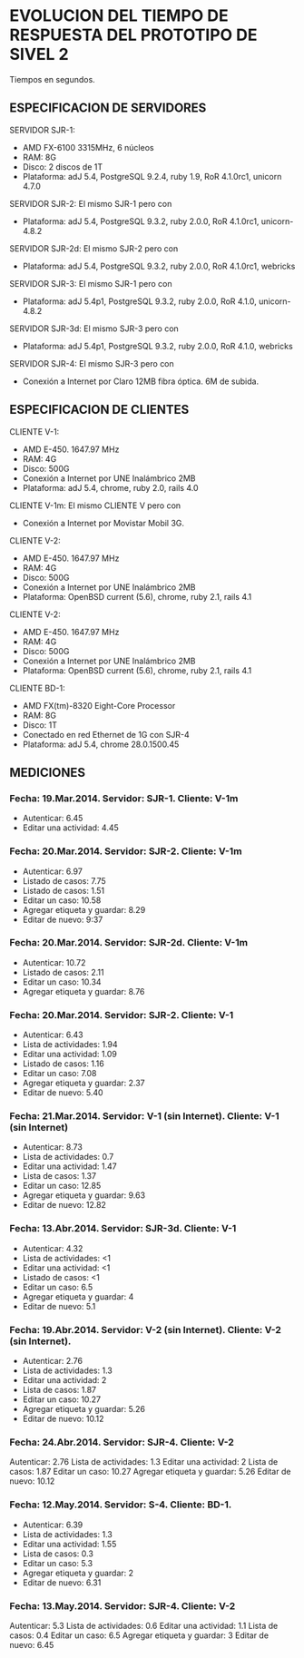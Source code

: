 
# EVOLUCION DEL TIEMPO DE RESPUESTA DEL PROTOTIPO DE SIVEL 2

Tiempos en segundos.

## ESPECIFICACION DE SERVIDORES

SERVIDOR SJR-1:
* AMD FX-6100 3315MHz, 6 núcleos
* RAM: 8G
* Disco: 2 discos de 1T
* Plataforma: adJ 5.4, PostgreSQL 9.2.4, ruby 1.9, RoR 4.1.0rc1, unicorn 4.7.0


SERVIDOR SJR-2:
El mismo SJR-1 pero con
* Plataforma: adJ 5.4, PostgreSQL 9.3.2, ruby 2.0.0, RoR 4.1.0rc1, unicorn-4.8.2


SERVIDOR SJR-2d:
El mismo SJR-2 pero con
* Plataforma: adJ 5.4, PostgreSQL 9.3.2, ruby 2.0.0, RoR 4.1.0rc1, webricks

SERVIDOR SJR-3:
El mismo SJR-1 pero con
* Plataforma: adJ 5.4p1, PostgreSQL 9.3.2, ruby 2.0.0, RoR 4.1.0, unicorn-4.8.2


SERVIDOR SJR-3d:
El mismo SJR-3 pero con
* Plataforma: adJ 5.4p1, PostgreSQL 9.3.2, ruby 2.0.0, RoR 4.1.0, webricks

SERVIDOR SJR-4:
El mismo SJR-3 pero con
* Conexión a Internet por Claro 12MB fibra óptica. 6M de subida.


## ESPECIFICACION DE CLIENTES

CLIENTE V-1:
* AMD E-450. 1647.97 MHz
* RAM: 4G
* Disco: 500G
* Conexión a Internet por UNE Inalámbrico 2MB
* Plataforma: adJ 5.4, chrome, ruby 2.0, rails 4.0

CLIENTE V-1m:
El mismo CLIENTE V pero con
* Conexión a Internet por Movistar Mobil 3G.


CLIENTE V-2:
* AMD E-450. 1647.97 MHz
* RAM: 4G
* Disco: 500G
* Conexión a Internet por UNE Inalámbrico 2MB
* Plataforma: OpenBSD current (5.6), chrome, ruby 2.1, rails 4.1

CLIENTE V-2:
* AMD E-450. 1647.97 MHz
* RAM: 4G
* Disco: 500G
* Conexión a Internet por UNE Inalámbrico 2MB
* Plataforma: OpenBSD current (5.6), chrome, ruby 2.1, rails 4.1


CLIENTE BD-1:
* AMD FX(tm)-8320 Eight-Core Processor 
* RAM: 8G
* Disco: 1T
* Conectado en red Ethernet de 1G con SJR-4
* Plataforma: adJ 5.4, chrome 28.0.1500.45


## MEDICIONES

### Fecha: 19.Mar.2014. Servidor: SJR-1. Cliente: V-1m
* Autenticar: 6.45
* Editar una actividad: 4.45


### Fecha: 20.Mar.2014. Servidor: SJR-2. Cliente: V-1m
* Autenticar: 6.97
* Listado de casos: 7.75
* Listado de casos: 1.51
* Editar un caso: 10.58
* Agregar etiqueta y guardar: 8.29
* Editar de nuevo: 9:37


### Fecha: 20.Mar.2014. Servidor: SJR-2d. Cliente: V-1m
* Autenticar: 10.72
* Listado de casos: 2.11
* Editar un caso: 10.34
* Agregar etiqueta y guardar: 8.76


### Fecha: 20.Mar.2014. Servidor: SJR-2. Cliente: V-1
* Autenticar: 6.43
* Lista de actividades: 1.94
* Editar una actividad: 1.09
* Listado de casos: 1.16
* Editar un caso: 7.08
* Agregar etiqueta y guardar: 2.37
* Editar de nuevo: 5.40


### Fecha: 21.Mar.2014. Servidor: V-1 (sin Internet). Cliente: V-1 (sin Internet)
* Autenticar: 8.73
* Lista de actividades: 0.7
* Editar una actividad: 1.47
* Lista de casos: 1.37
* Editar un caso: 12.85
* Agregar etiqueta y guardar: 9.63
* Editar de nuevo: 12.82

### Fecha: 13.Abr.2014. Servidor: SJR-3d. Cliente: V-1
* Autenticar: 4.32
* Lista de actividades: <1
* Editar una actividad: <1
* Listado de casos: <1
* Editar un caso: 6.5
* Agregar etiqueta y guardar: 4
* Editar de nuevo: 5.1

### Fecha: 19.Abr.2014.  Servidor: V-2 (sin Internet). Cliente: V-2 (sin Internet).
* Autenticar: 2.76
* Lista de actividades: 1.3
* Editar una actividad: 2
* Lista de casos: 1.87
* Editar un caso: 10.27
* Agregar etiqueta y guardar: 5.26
* Editar de nuevo: 10.12

### Fecha: 24.Abr.2014. Servidor: SJR-4. Cliente: V-2 
Autenticar: 2.76
Lista de actividades: 1.3
Editar una actividad: 2
Lista de casos: 1.87
Editar un caso: 10.27
Agregar etiqueta y guardar: 5.26
Editar de nuevo: 10.12

### Fecha: 12.May.2014. Servidor: S-4. Cliente: BD-1. 
* Autenticar: 6.39
* Lista de actividades: 1.3
* Editar una actividad: 1.55
* Lista de casos: 0.3
* Editar un caso: 5.3
* Agregar etiqueta y guardar: 2
* Editar de nuevo: 6.31

### Fecha: 13.May.2014. Servidor: SJR-4. Cliente: V-2 
Autenticar: 5.3
Lista de actividades: 0.6
Editar una actividad: 1.1
Lista de casos: 0.4
Editar un caso: 6.5
Agregar etiqueta y guardar: 3
Editar de nuevo: 6.45


